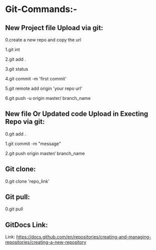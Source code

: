 # Git-Commands:-
## New Project file Upload via git:
0.create a new repo and copy the url

1.git int

2.git add .

3.git status

4.git commit -m 'first commit'

5.git remote add origin 'your repo url'

6.git push -u origin master/ branch_name

## New file Or Updated code Upload in Execting Repo via git:
0.git add .

1.git commit -m "message"

2.git push origin master/ branch_name

## Git clone:
0.git clone 'repo_link'

## Git pull:
0.git pull

## GitDocs Link:
Link: https://docs.github.com/en/repositories/creating-and-managing-repositories/creating-a-new-repository
